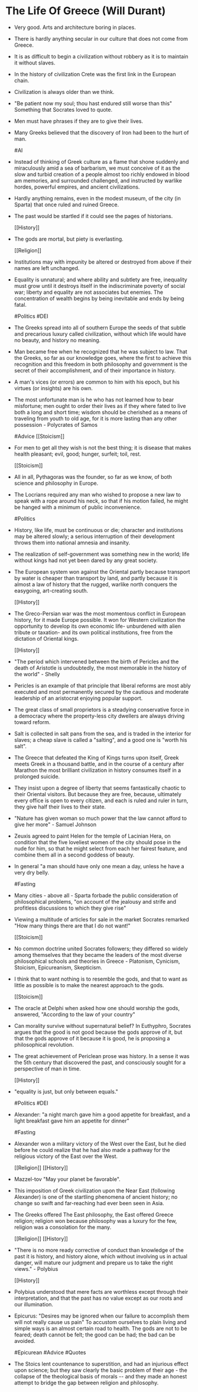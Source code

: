 # The Life Of Greece (Will Durant)

- Very good. Arts and architecture boring in places.

- There is hardly anything secular in our culture that does not come from Greece.

- It is as difficult to begin a civilization without robbery as it is to maintain it without slaves.

- In the history of civilization Crete was the first link in the European chain.

- Civilization is always older than we think.

- "Be patient now my soul; thou hast  endured still worse than this" Something that Socrates loved to quote.

- Men must have phrases if they are to give their lives.

- Many Greeks believed that the discovery of Iron had been to the hurt of man.

  #AI

- Instead of thinking of Greek culture as a flame that shone suddenly and miraculously amid a sea of barbarism, we must conceive of it as the slow and turbid creation of a people almost too richly endowed in blood am memories, and surrounded challenged, and instructed by warlike hordes, powerful empires, and ancient civilizations.

- Hardly anything remains, even in the modest museum, of the city (in Sparta) that once ruled and ruined Greece.

- The past would be startled if it could see the pages of historians.

  [[History]]

- The gods are mortal, but piety is everlasting.

  [[Religion]]

- Institutions may with impunity be altered or destroyed from above if their names are left unchanged.

- Equality is unnatural; and where ability and subtlety are free, inequality must grow until it destroys itself in the indiscriminate poverty of social war; liberty and equality are not associates but enemies. The concentration of wealth begins by being inevitable and ends by being fatal.

  #Politics #DEI

- The Greeks spread into all of southern Europe the seeds of that subtle and precarious luxury called civilization, without which life would have no beauty, and history no meaning.

- Man became free when he recognized that he was subject to law.
  That the Greeks, so far as our knowledge goes, where the first to achieve this recognition and this freedom in both philosophy and government is the secret of their accomplishment, and of their importance in history.

- A man's vices (or errors) are common to him with his epoch, but his virtues (or insights) are his own.

- The most unfortunate man is he who has not learned how to bear misfortune; men ought to order their lives as if they where fated to live both a long and short time; wisdom should be cherished as a means of traveling from youth to old age, for it is more lasting than any other possession  - Polycrates of Samos

  #Advice [[Stoicism]]

- For men to get all they wish is not the best thing; it is disease that makes health pleasant; evil, good; hunger, surfeit; toil, rest.

  [[Stoicism]]

- All in all, Pythagoras was the founder, so far as we know, of both science and philosophy in Europe.

- The Locrians required any man who wished to propose a new law to speak with a rope around his neck, so that if his motion failed, he might be hanged with a minimum of public inconvenience.

  #Politics

- History, like life, must be continuous or die; character and institutions may be altered slowly; a serious interruption of their development throws them into national amnesia and insanity.

- The realization of self-government was something new in the world; life without kings had not yet been dared by any great society.

- The European system won against the Oriental partly because transport by water is cheaper than transport by land, and partly because it is almost a law of history that the rugged, warlike north conquers the easygoing, art-creating south.

  [[History]]

- The Greco-Persian war was the most momentous conflict in European history, for it made Europe possible. It won for Western civilization the opportunity to develop its own economic life- unburdened with alien tribute or taxation- and its own political institutions, free from the dictation of Oriental kings.

  [[History]]

- "The period which intervened between the birth of Pericles and the death of Aristotle is undoubtedly, the most memorable in the history of the world" - Shelly

- Pericles is an example of that principle that liberal reforms are most ably executed and most permanently secured by the cautious and moderate leadership of an aristocrat enjoying popular support.

- The great class of small proprietors is a steadying conservative force in a democracy where the property-less city dwellers are always driving toward reform.

- Salt is collected in salt pans from the sea, and is traded in the interior for slaves; a cheap slave is called a "salting", and a good one is "worth his salt".

- The Greece that defeated the King of Kings turns upon itself, Greek meets Greek in a thousand battle, and in the course of a century after Marathon the most brilliant civilization in history consumes itself in a prolonged suicide.

- They insist upon a degree of liberty that seems fantastically chaotic to their Oriental visitors. But because they are free, because, ultimately every office is open to every citizen, and each is ruled and ruler in turn, they give half their lives to their state.

- "Nature has given woman so much power that the law cannot afford to give her more" - Samuel Johnson

- Zeuxis agreed to paint Helen for the temple of Lacinian Hera, on condition that the five loveliest women of the city should pose in the nude for him, so that he might select from each her fairest feature, and combine them all in a second goddess of beauty.

- In general "a man should have only one mean a day, unless he have a very dry belly. 

  #Fasting

- Many cities - above all - Sparta forbade the public consideration of philosophical problems, "on account of the jealousy and strife and profitless discussions to which they give rise"

- Viewing a multitude of articles for sale in the market Socrates remarked "How many things there are that I do not want!"

  [[Stoicism]]

- No common doctrine united Socrates followers; they differed so widely among themselves that they became the leaders of the most diverse philosophical schools and theories in Greece - Platonism, Cynicism, Stoicism, Epicureanism, Skepticism. 

- I think that to want nothing is to resemble the gods, and that to want as little as possible is to make the nearest approach to the gods.

  [[Stoicism]]

- The oracle at Delphi when asked how one should worship the gods,  answered, "According to the law of your country"

- Can morality survive without supernatural belief? In Euthyphro, Socrates argues that the good is not good because the gods approve of it, but that the gods approve of it because it is good, he is proposing a philosophical revolution. 

- The great achievement of Periclean prose was history. In a sense it was the 5th century that discovered the past, and consciously sought for a perspective of man in time.

  [[History]]

- "equality is just, but only between equals."

  #Politics  #DEI

- Alexander: "a night march gave him a good appetite for breakfast, and a light breakfast gave him an appetite for dinner"

  #Fasting

- Alexander won a military victory of the West over the East, but he died before he could realize that he had also made a pathway for the religious victory of the East over the West. 

  [[Religion]] [[History]]

- Mazzel-tov "May your planet be favorable". 

- This imposition of Greek civilization upon the Near East (following Alexander) is one of the startling phenomena of ancient history; no change so swift and far-reaching had ever been seen in Asia. 

- The Greeks offered The East philosophy, the East offered Greece religion; religion won because philosophy was a luxury for the few, religion was a consolation for the many. 

  [[Religion]] [[History]]

- "There is no more ready corrective of conduct than knowledge of the past it is history, and history alone, which without involving us in actual danger, will mature our judgment and prepare us to take the right views."  - Polybius

  [[History]]

- Polybius understood that mere facts are worthless except through their interpretation, and that the past has no value except as our roots and our illumination.

- Epicurus: 
   "Desires may be ignored when our failure to accomplish them will not really cause us pain" 
   To accustom ourselves to plain living and simple ways is an almost certain road to health.
   The gods are not to be feared; death cannot be felt; the good can be had; the bad can be avoided.

   #Epicurean  #Advice #Quotes

- The Stoics lent countenance to superstition, and had an injurious effect upon science; but they saw clearly the basic problem of their age - the collapse of the theological basis of morals -- and they made an honest attempt to bridge the gap between religion and philosophy.